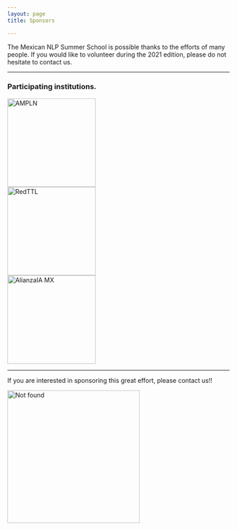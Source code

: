 ```yaml
---
layout: page
title: Sponsors

---
```


The Mexican NLP Summer School is possible thanks to the efforts of many people. If you would like to volunteer during the 2021 edition, please do not hesitate to contact us.

---
### Participating institutions.

<div class="row">
<div class="column">
  <img height="200" src="{{ 'assets/images/ampln.png'| relative_url }}" alt="AMPLN" />
</div>
 <div class="column">
   <img height="200" src="{{ 'assets/images/red.jpg'| relative_url }}" alt="RedTTL" />
 </div>
 <div class="column">
   <img height="200" src="{{ 'assets/images/alianzaIA.png'| relative_url }}" alt="AlianzaIA MX" />
 </div>
</div>

---
If you are interested in sponsoring this great effort, please contact us!!

<div class="text-center">
  <img height="300" src="{{ 'assets/images/we_need_you.jpg' | relative_url }}" alt="Not found" />
</div>
